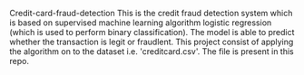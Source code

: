 Credit-card-fraud-detection
 This is the credit fraud detection system which is based on supervised machine learning algorithm logistic regression (which is used to perform binary classification). The model is able to predict whether the transaction is legit or fraudlent.
This project consist of applying the algorithm on to the dataset i.e. 'creditcard.csv'. The file is present in this repo.

